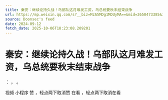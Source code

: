 ```yaml
---
title: 秦安：继续论持久战！乌部队这月难发工资，乌总统要秋末结束战争
url: https://mp.weixin.qq.com/s?__biz=MzA5MDg1MDUyMA==&mid=2650473385&idx=1&sn=defe8ad1ee0205d71f85073eb8ad1c1f
source: Doonsec's feed
date: 2024-09-12
fetch_date: 2025-10-06T18:23:08.209201
---
```


# 秦安：继续论持久战！乌部队这月难发工资，乌总统要秋末结束战争

：
，
。

视频
小程序
赞
，轻点两下取消赞
在看
，轻点两下取消在看